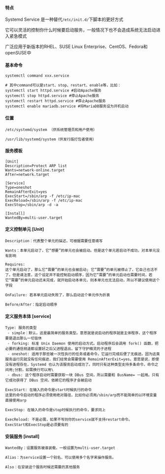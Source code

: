 #### 特点

Systemd Service 是一种替代`/etc/init.d/`下脚本的更好方式

它可以灵活的控制你什么时候要启动服务，一般情况下也不会造成系统无法启动进入紧急模式

广泛应用于新版本的RHEL、SUSE Linux Enterprise、CentOS、Fedora和openSUSE中

#### 基本命令

```
systemctl command xxx.service

# 其中command可以是start、stop、restart、enable等，比如：
systemctl start httpd.service #启动Apache服务
systemctl stop httpd.service #停止Apache服务
systemctl restart httpd.service #停止Apache服务
systemctl enable mariadb.service #将MariaDB服务设为开机启动
```

#### 位置

```
/etc/systemd/system （供系统管理员和用户使用）

/usr/lib/systemd/system（供发行版打包者使用）
```

#### 服务模板

```
[Unit]
Description=Protect ARP list
Wants=network-online.target
After=network.target

[Service]
Type=oneshot
RemainAfterExit=yes
ExecStart=/sbin/arp -f /etc/ip-mac
ExecReload=/sbin/arp -f /etc/ip-mac
ExecStop=/sbin/arp -d -a

[Install]
WantedBy=multi-user.target
```

#### 定义控制单元 [Unit]

```
Description：代表整个单元的描述，可根据需要任意填写

Wants：本单元启动了，它“想要”的单元也会被启动。但是这个单元若启动不成功，对本单元没有影响

Requires: 
这个单元启动了，那么它“需要”的单元也会被启动; 它“需要”的单元被停止了，它自己也活不了。但是请注意，这个设定并不能控制启动顺序，因为它“需要”的单元启动也需要时间，若它“需要”的单元启动还未完成，就开始启动本单元，则本单元也无法启动，所以不建议使用这个字段

OnFailure: 若本单元启动失败了，那么启动这个单元作为折衷

Before/After：指定启动顺序
```

#### 定义服务本体 [service]

```
Type: 服务的类型
 - simple：默认，这是最简单的服务类型。意思就是说启动的程序就是主体程序，这个程序要是退出那么一切皆休
 - forking: 标准 Unix Daemon 使用的启动方式。启动程序后会调用 fork() 函数，把必要的通信频道都设置好之后父进程退出，留下守护精灵的子进程
 - oneshot: 适用于那些被一次性执行的任务或者命令，它运行完成后便了无痕迹。因为这类服务运行完就没有任何痕迹，我们经常会需要使用 RemainAfterExit=yes。意思是说，即使没有进程存在，Systemd 也认为该服务启动成功了。同时只有这种类型支持多条命令，命令之间用;分割，如需换行可以用\
 - dbus: 这个程序启动时需要获取一块 DBus 空间，所以需要和 BusName= 一起用。只有它成功获得了 DBus 空间，依赖它的程序才会被启动
 
ExecStart: 在输入的命令是start时候执行的命令
这里的命令启动的程序必须使用绝对路径，比如你必须用/sbin/arp而不能简单的以环境变量直接使用arp

ExecStop: 在输入的命令是stop时候执行的命令，要求同上

ExecReload: 不是必需，如果不写则你的service就不支持restart命令。
ExecStart和ExecStop是必须要有的
```

#### 安装服务 [install]

```
WantedBy：设置服务被谁装载，一般设置为multi-user.target

Alias：为service设置一个别名，可以使用多个名字来操作服务。

Also：在安装这个服务时候还需要的其他服务
```

